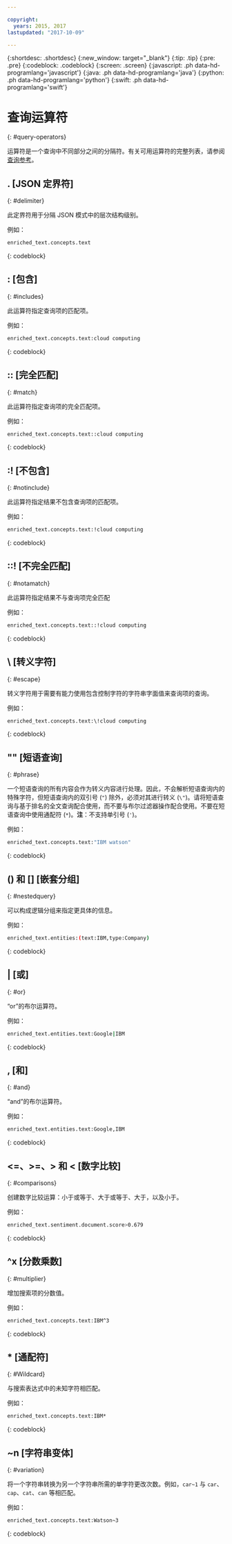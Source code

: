 ```yaml
---

copyright:
  years: 2015, 2017
lastupdated: "2017-10-09"

---
```


{:shortdesc: .shortdesc}
{:new_window: target="_blank"}
{:tip: .tip}
{:pre: .pre}
{:codeblock: .codeblock}
{:screen: .screen}
{:javascript: .ph data-hd-programlang='javascript'}
{:java: .ph data-hd-programlang='java'}
{:python: .ph data-hd-programlang='python'}
{:swift: .ph data-hd-programlang='swift'}

# 查询运算符
{: #query-operators}

运算符是一个查询中不同部分之间的分隔符。有关可用运算符的完整列表，请参阅[查询参考](/docs/services/discovery/query-reference.html#operators)。

## . \[JSON 定界符\]
{: #delimiter}

此定界符用于分隔 JSON 模式中的层次结构级别。

例如：
```bash
enriched_text.concepts.text
```
{: codeblock}

## : \[包含\]
{: #includes}

此运算符指定查询项的匹配项。

例如：
```bash
enriched_text.concepts.text:cloud computing
```
{: codeblock}

## :: \[完全匹配\]
{: #match}

此运算符指定查询项的完全匹配项。

例如：
```bash
enriched_text.concepts.text::cloud computing
```
{: codeblock}

## :! \[不包含\]
{: #notinclude}

此运算符指定结果不包含查询项的匹配项。

例如：
```bash
enriched_text.concepts.text:!cloud computing
```
{: codeblock}

## ::! \[不完全匹配\]
{: #notamatch}

此运算符指定结果不与查询项完全匹配

例如：
```bash
enriched_text.concepts.text::!cloud computing
```
{: codeblock}

## \\ \[转义字符\]
{: #escape}

转义字符用于需要有能力使用包含控制字符的字符串字面值来查询项的查询。

例如：
```bash
enriched_text.concepts.text:\!cloud computing
```
{: codeblock}

## "" \[短语查询\]
{: #phrase}

一个短语查询的所有内容会作为转义内容进行处理。因此，不会解析短语查询内的特殊字符，但短语查询内的双引号 (`"`) 除外，必须对其进行转义 (`\"`)。请将短语查询与基于排名的全文查询配合使用，而不要与布尔过滤器操作配合使用。不要在短语查询中使用通配符 (`*`)。**注**：不支持单引号 (`'`)。

例如：
```bash
enriched_text.concepts.text:"IBM watson"
```
{: codeblock}

## () 和 \[\] \[嵌套分组\]
{: #nestedquery}

可以构成逻辑分组来指定更具体的信息。

例如：
```bash
enriched_text.entities:(text:IBM,type:Company)
```
{: codeblock}

## \| \[或\]
{: #or}

“or”的布尔运算符。

例如：
```bash
enriched_text.entities.text:Google|IBM
```
{: codeblock}

## , \[和\]
{: #and}

“and”的布尔运算符。

例如：
```bash
enriched_text.entities.text:Google,IBM
```
{: codeblock}

## <=、>=、> 和 < \[数字比较\]
{: #comparisons}

创建数字比较运算：小于或等于、大于或等于、大于，以及小于。

例如：
```bash
enriched_text.sentiment.document.score>0.679
```
{: codeblock}

## ^x \[分数乘数\]
{: #multiplier}

增加搜索项的分数值。

例如：
```bash
enriched_text.concepts.text:IBM^3
```
{: codeblock}

## * \[通配符\]
{: #Wildcard}

与搜索表达式中的未知字符相匹配。

例如：
```bash
enriched_text.concepts.text:IBM*
```
{: codeblock}

## ~n \[字符串变体\]
{: #variation}

将一个字符串转换为另一个字符串所需的单字符更改次数。例如，`car~1` 与 `car`、`cap`、`cat`、`can` 等相匹配。

例如：
```bash
enriched_text.concepts.text:Watson~3
```
{: codeblock}
